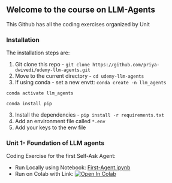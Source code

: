 ## Welcome to the course on LLM-Agents
This Github has all the coding exercises organized by Unit

### Installation
The installation steps are:
1. Git clone this repo - `git clone https://github.com/priya-dwivedi/udemy-llm-agents.git`
2. Move to the current directory - `cd udemy-llm-agents`
3. If using conda - set a new envtt:
  `conda create -n llm_agents`

  `conda activate llm_agents`

  `conda install pip`

3. Install the dependencies - `pip install -r requirements.txt`
4. Add an environment file called `*.env`
5. Add your keys to the env file

### Unit 1- Foundation of LLM agents
Coding Exercise for the first Self-Ask Agent:
- Run Locally using Notebook: [First-Agent.ipynb](./Unit1-Foundation_LLM_Agents/My_First_Agent.ipynb)
- Run on Colab with Link: [![Open In Colab](https://colab.research.google.com/assets/colab-badge.svg)](https://colab.research.google.com/drive/1TMRYeWTi7hN1vBH5Y8hn95sIF92rhEH-?usp=sharing)
